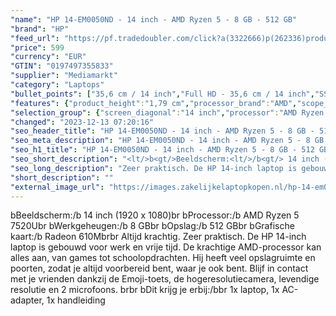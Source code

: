 ```yaml
---
"name": "HP 14-EM0050ND - 14 inch - AMD Ryzen 5 - 8 GB - 512 GB"
"brand": "HP"
"feed_url": "https://pf.tradedoubler.com/click?a(3322666)p(262336)product(50617-1761665)ttid(3)url(https%3A%2F%2Fwww.mediamarkt.nl%2Fnl%2Fproduct%2F_hp-14-em0050nd-14-inch-amd-ryzen-5-8-gb-512-gb-1761665.html%3Futm_source%3Dtradedoubler%26utm_medium%3Daff-comparison%26utm_term%3D1761665)"
"price": 599
"currency": "EUR"
"GTIN": "0197497355833"
"supplier": "Mediamarkt"
"category": "Laptops"
"bullet_points": ["35,6 cm / 14 inch","Full HD - 35,6 cm / 14 inch","SSD , 512 GB , M.2 via PCIe","1x USB 3.2 Gen 1 (3.1 Gen 1) Type-C, 2x USB 3.2 Gen 1 (3.1 Gen 1) Type-A, 1x HDMI, Combo koptelefoon/microfoon port","Lithium polymer","32.37 cm x 1.79 cm x 21.50 cm / 1.4 kg"]
"features": {"product_height":"1,79 cm","processor_brand":"AMD","scope_of_delivery":"1x laptop, 1x AC-adapter, 1x handleiding","memory_size":"8 GB","brightness":"250 cd/m²","special_features":"Trusted Platform Module (TPM), Password bescherming: BIOSPower onUser, ENERGY STAR, EPEAT Gold","additional_update_information":"Voor zover op de afbeeldingen apps worden getoond, geldt dat MediaMarkt niet kan garanderen dat de apps tijdens de volledige levensduur van het product goed zullen blijven functioneren. Dit hangt af van het beleid van de fabrikant.","min_duration_supported_software_updates":"2 jaar","weight":"1,4 kg","bluetooth":"Ja","hard_disk_1":"SSD , 512 GB , M.2 via PCIe","short_description":"14 inch Full HD • AMD Ryzen 5 7520U • 8 GB • 512 GB SSD • AMD Radeon 610M","card_reader":"Nee","charge_time_from_manufacturer":"Snelle oplaadtijd (50%): 45 min","panel_type":"IPS (In-Plane Switching)","touchscreen":"Nee","screen_diagonal_inches":"14 inch","processor_model":"Ryzen™ 5","product_introduction_date":"2023-03-24","image_quality":"Full HD","integrated_mike":"Ja","speakers":"Ja","convertibility":"Vast scherm","battery_capacity":"41 Wh","model_year":"2023","battery_life":"11.25 u","shipping_costs":"0.00","product_manufacturer":"HP","dimensions_weight":"32.37 cm x 1.79 cm x 21.50 cm / 1.4 kg","height":"1,79 cm","screen_diagonal_cm_inch":"35,6 cm / 14 inch","wlan_standards":"WiFi 6 (802.11AX)","memory_speeds":"5500 MHz","delivery_time":"1","bluetooth_version":"5.3","color":"Zilver","product_depth":"21,5 cm","image_ratio":"16:9","battery_type":"Lithium polymer","product_type":"Laptop","capacity_of_1_hard_disk":"512 GB","processor_speed_with_turbo":"4.3 GHz","type_of_1_hard_disk":"SSD","number_of_processor_cores":"4","ram_type":"DDR5","front_camera":"Ja","screen_diagonal_cm":"35,6 cm","resolution":"1920 x 1080","integrated_webcam":"Ja","update_policy":"Onbekend","total_storage_space_in_gb":"512 GB","wlan":"Ja","manufacturer_part_number":"832G9EA#ABH","connections":"1x USB 3.2 Gen 1 (3.1 Gen 1) Type-C, 2x USB 3.2 Gen 1 (3.1 Gen 1) Type-A, 1x HDMI, Combo koptelefoon/microfoon port","previous_price":"","warranty_note":"Geen aanvullende garantie-informatie","processor_clock_rate":"2.8 GHz","depth":"21,50 cm","product_width":"32,37 cm","processor":"AMD Ryzen 5 7520U","manufacturer_supported_software_updates":"Ja","total_storage_space":"512 GB"}
"selection_group": {"screen_diagonal":"14 inch","processor":"AMD Ryzen 5","changed_price_past_3_days":false,"product_family":"HP 14"}
"changed": "2023-12-13 07:20:16"
"seo_header_title": "HP 14-EM0050ND - 14 inch - AMD Ryzen 5 - 8 GB - 512 GB"
"seo_meta_description": "HP 14-EM0050ND - 14 inch - AMD Ryzen 5 - 8 GB - 512 GB"
"seo_h1_title": "HP 14-EM0050ND - 14 inch - AMD Ryzen 5 - 8 GB - 512 GB"
"seo_short_description": "<lt/>b<gt/>Beeldscherm:<lt/>/b<gt/> 14 inch (1920 x 1080)<lt/>br<gt/> <lt/>b<gt/>Processor:<lt/>/b<gt/> AMD Ryzen 5 7520U<lt/>br<gt/> <lt/>b<gt/>Werkgeheugen:<lt/>/b<gt/> 8 GB<lt/>br<gt/> <lt/>b<gt/>Opslag:<lt/>/b<gt/> 512 GB<lt/>br<gt/> <lt/>b<gt/>Grafische kaart:<lt/>/b<gt/> Radeon 610M<lt/>br<gt/><lt/>br<gt/> Altijd krachtig."
"seo_long_description": "Zeer praktisch. De HP 14-inch laptop is gebouwd voor werk en vrije tijd. De krachtige AMD-processor kan alles aan, van games tot schoolopdrachten. Hij heeft veel opslagruimte en poorten, zodat je altijd voorbereid bent, waar je ook bent. Blijf in contact met je vrienden dankzij de Emoji-toets, de hogeresolutiecamera, levendige resolutie en 2 microfoons. <lt/>br<gt/><lt/>br<gt/> <lt/>b<gt/>Dit krijg je erbij:<lt/>/b<gt/><lt/>br<gt/> 1x laptop, 1x AC-adapter, 1x handleiding"
"short_description": ""
"external_image_url": "https://images.zakelijkelaptopkopen.nl/hp-14-em0050nd-14-inch-amd-ryzen-5-8-gb-512-gb-1761665.webp"
---
```


<lt/>b<gt/>Beeldscherm:<lt/>/b<gt/> 14 inch (1920 x 1080)<lt/>br<gt/> <lt/>b<gt/>Processor:<lt/>/b<gt/> AMD Ryzen 5 7520U<lt/>br<gt/> <lt/>b<gt/>Werkgeheugen:<lt/>/b<gt/> 8 GB<lt/>br<gt/> <lt/>b<gt/>Opslag:<lt/>/b<gt/> 512 GB<lt/>br<gt/> <lt/>b<gt/>Grafische kaart:<lt/>/b<gt/> Radeon 610M<lt/>br<gt/><lt/>br<gt/> Altijd krachtig. Zeer praktisch. De HP 14-inch laptop is gebouwd voor werk en vrije tijd. De krachtige AMD-processor kan alles aan, van games tot schoolopdrachten. Hij heeft veel opslagruimte en poorten, zodat je altijd voorbereid bent, waar je ook bent. Blijf in contact met je vrienden dankzij de Emoji-toets, de hogeresolutiecamera, levendige resolutie en 2 microfoons. <lt/>br<gt/><lt/>br<gt/> <lt/>b<gt/>Dit krijg je erbij:<lt/>/b<gt/><lt/>br<gt/> 1x laptop, 1x AC-adapter, 1x handleiding